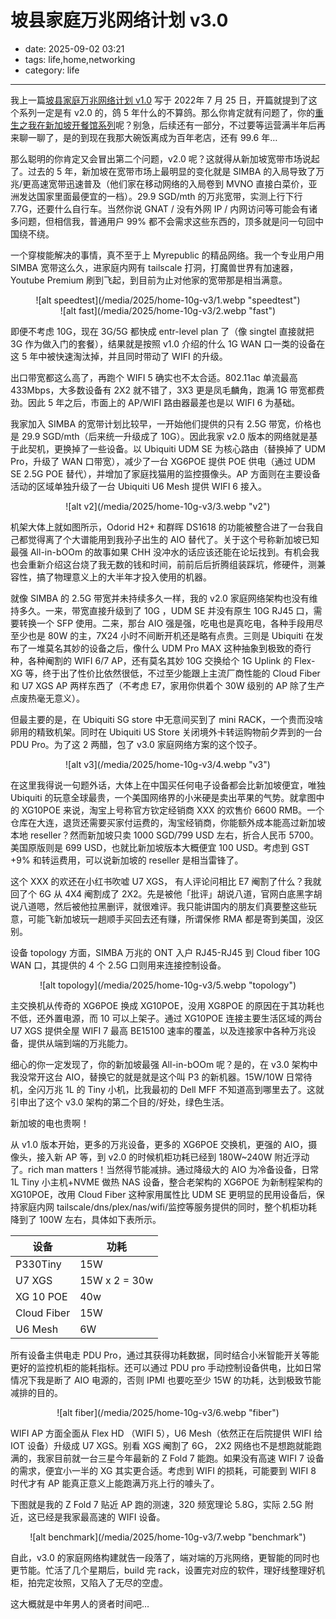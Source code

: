 # 坡县家庭万兆网络计划 v3.0

- date: 2025-09-02 03:21
- tags: life,home,networking
- category: life

-------------------

我上一篇[坡县家庭万兆网络计划 v1.0](https://cmgs.me/life/home-10g-v1) 写于 2022年 7 月 25 日，开篇就提到了这个系列一定是有 v2.0 的，鸽 5 年什么的不算鸽。那么你肯定就有问题了，你的[重生之我在新加坡开餐馆系列](https://cmgs.me/life/reborn-laokouzi-1)呢？别急，后续还有一部分，不过要等运营满半年后再来聊一聊了，是的到现在我那大碗饭离成为百年老店，还有 99.6 年…

那么聪明的你肯定又会冒出第二个问题，v2.0 呢？这就得从新加坡宽带市场说起了。过去的 5 年，新加坡在宽带市场上最明显的变化就是 SIMBA 的入局导致了万兆/更高速宽带迅速普及（他们家在移动网络的入局卷到 MVNO 直接白菜价，亚洲发达国家里面最便宜的一档）。29.9 SGD/mth 的万兆宽带，实测上行下行 7.7G，还要什么自行车。当然你说 GNAT / 没有外网 IP / 内网访问等可能会有诸多问题，但相信我，普通用户 99% 都不会需求这些东西的，顶多就是问一句回中国绕不绕。

一个穿梭能解决的事情，真不至于上 Myrepublic 的精品网络。我一个专业用户用 SIMBA 宽带这么久，进家庭内网有 tailscale 打洞，打魔兽世界有加速器，Youtube Premium 刷到飞起，到目前为止对他家的宽带那是相当满意。

<center>![alt speedtest](/media/2025/home-10g-v3/1.webp "speedtest")</center>
<center>![alt fast](/media/2025/home-10g-v3/2.webp "fast")</center>

即便不考虑 10G，现在 3G/5G 都快成 entr-level plan 了（像 singtel 直接就把 3G 作为做入门的套餐），结果就是按照 v1.0 介绍的什么 1G WAN 口一类的设备在这 5 年中被快速淘汰掉，并且同时带动了 WIFI 的升级。

出口带宽都这么高了，再跑个 WIFI 5 确实也不太合适。802.11ac 单流最高 433Mbps，大多数设备有 2X2 就不错了，3X3 更是凤毛麟角，跑满 1G 带宽都费劲。因此 5 年之后，市面上的 AP/WIFI 路由器最差也是以 WIFI 6 为基础。

我家加入 SIMBA 的宽带计划比较早，一开始他们提供的只有 2.5G 带宽，价格也是 29.9 SGD/mth（后来统一升级成了 10G）。因此我家 v2.0 版本的网络就是基于此契机，更换掉了一些设备。以 Ubiquiti UDM SE 为核心路由（替换掉了 UDM Pro，升级了 WAN 口带宽），减少了一台 XG6POE 提供 POE 供电（通过 UDM SE 2.5G POE 替代），并增加了家庭找猫用的监控摄像头。AP 方面则在主要设备活动的区域单独升级了一台 Ubiquiti U6 Mesh 提供 WIFI 6 接入。

<center>![alt v2](/media/2025/home-10g-v3/3.webp "v2")</center>

机架大体上就如图所示，Odorid H2+ 和群晖 DS1618 的功能被整合进了一台我自己都觉得离了个大谱能用到我孙子出生的 AIO 替代了。关于这个号称新加坡已知最强 All-in-bOOm 的故事如果 CHH 没冲水的话应该还能在论坛找到。有机会我也会重新介绍这台烧了我无数的钱和时间，前前后后折腾组装踩坑，修硬件，测兼容性，搞了物理意义上的大半年才投入使用的机器。

就像 SIMBA 的 2.5G 带宽并未持续多久一样，我的 v2.0 家庭网络架构也没有维持多久。一来，带宽直接升级到了 10G ，UDM SE 并没有原生 10G RJ45 口，需要转换一个 SFP 使用。二来，那台 AIO 强是强，吃电也是真吃电，各种手段用尽至少也是 80W 的主，7X24 小时不间断开机还是略有点贵。三则是 Ubiquiti 在发布了一堆莫名其妙的设备之后，像什么 UDM Pro MAX 这种抽象到极致的奇行种，各种阉割的 WIFI 6/7 AP，还有莫名其妙 10G 交换给个 1G Uplink 的 Flex-XG 等，终于出了性价比依然很低，不过至少能跟上主流厂商性能的 Cloud Fiber 和 U7 XGS AP 两样东西了（不考虑 E7，家用你供着个 30W 级别的 AP 除了生产点废热毫无意义）。

但最主要的是，在 Ubiquiti SG store 中无意间买到了 mini RACK，一个贵而没啥卵用的精致机架。同时在 Ubiquiti US Store 关闭境外卡转运购物前夕弄到的一台 PDU Pro。为了这 2 两醋，包了 v3.0 家庭网络方案的这个饺子。

<center>![alt v3](/media/2025/home-10g-v3/4.webp "v3")</center>

在这里我得说一句题外话，大体上在中国买任何电子设备都会比新加坡便宜，唯独 Ubiquiti 的玩意全球最贵，一个美国网络界的小米硬是卖出苹果的气势。就拿图中的 XG10POE 来说，淘宝上号称官方钦定经销商 XXX 的欢售价 6600 RMB。一个仓库在大连，退货还需要买家付运费的，淘宝经销商，你能额外成本能高过新加坡本地 reseller？然而新加坡只卖 1000 SGD/799 USD 左右，折合人民币 5700。美国原版则是 699 USD，也就比新加坡版本大概便宜 100 USD。考虑到 GST +9% 和转运费用，可以说新加坡的 reseller 是相当雷锋了。

这个 XXX 的欢还在小红书吹嘘 U7 XGS， 有人评论问相比 E7 阉割了什么？我就回了个 6G 从 4X4 阉割成了 2X2。先是被他「批评」胡说八道，官网白底黑字胡说八道嗯，然后被他拉黑删评，就很难评。我只能讲国内的朋友们真要整这些玩意，可能飞新加坡玩一趟顺手买回去还有赚，所谓保修 RMA 都是寄到美国，没区别。

设备 topology 方面，SIMBA 万兆的 ONT 入户 RJ45-RJ45 到 Cloud fiber 10G WAN 口，其提供的 4 个 2.5G 口则用来连接控制设备。

<center>![alt topology](/media/2025/home-10g-v3/5.webp "topology")</center>

主交换机从传奇的 XG6POE 换成 XG10POE，没用 XG8POE 的原因在于其功耗也不低，还外置电源，而 10 可以上架子。通过 XG10POE 连接主要生活区域的两台 U7 XGS 提供全屋 WIFI 7 最高 BE15100 速率的覆盖，以及连接家中各种万兆设备，提供从端到端的万兆能力。

细心的你一定发现了，你的新加坡最强 All-in-bOOm 呢？是的，在 v3.0 架构中我没常开这台 AIO，替换它的就是就是这个叫 P3 的新机器。15W/10W 日常待机，全闪万兆 1L 的 Tiny 小机，比我最初的 Dell MFF 不知道高到哪里去了。这就引申出了这个 v3.0 架构的第二个目的/好处，绿色生活。

新加坡的电也贵啊！

从 v1.0 版本开始，更多的万兆设备，更多的 XG6POE 交换机，更强的 AIO，摄像头，接入新 AP 等，到 v2.0 的时候机柜功耗已经到 180W~240W 附近浮动了。rich man matters！当然得节能减排。通过降级大的 AIO 为冷备设备，日常 1L Tiny 小主机+NVME 做热 NAS 设备，整合老架构的 XG6POE 为新制程架构的 XG10POE，改用 Cloud Fiber 这种家用属性比 UDM SE 更明显的民用设备后，保持家庭内网 tailscale/dns/plex/nas/wifi/监控等服务提供的同时，整个机柜功耗降到了 100W 左右，具体如下表所示。

| 设备        | 功耗          |
| ----------- | ------------- |
| P330Tiny    | 15W           |
| U7 XGS      | 15W x 2 = 30w |
| XG 10 POE   | 40w           |
| Cloud Fiber | 15W           |
| U6 Mesh     | 6W            |

所有设备主供电走 PDU Pro，通过其获得功耗数据，同时结合小米智能开关等能更好的监控机柜的能耗指标。还可以通过 PDU pro 手动控制设备供电，比如日常情况下我是断了 AIO 电源的，否则 IPMI 也要吃至少 15W 的功耗，达到极致节能减排的目的。

<center>![alt fiber](/media/2025/home-10g-v3/6.webp "fiber")</center>

WIFI AP 方面全面从 Flex HD （WIFI 5），U6 Mesh（依然正在后院提供 WIFI 给 IOT 设备）升级成 U7 XGS。别看 XGS 阉割了 6G， 2X2 网络也不是想跑就能跑满的，我家目前就一台三星今年最新的 Z Fold 7 能跑。如果没有高速 WIFI 7 设备的需求，便宜小一半的 XG 其实更合适。考虑到 WIFI 的损耗，可能要到 WIFI 8 时代才有 AP 能真正意义上能跑满万兆上行的噱头了。

下图就是我的 Z Fold 7 贴近 AP 跑的测速，320 频宽理论 5.8G，实际 2.5G 附近，这已经是我家最高速的 WIFI 设备。

<center>![alt benchmark](/media/2025/home-10g-v3/7.webp "benchmark")</center>

自此，v3.0 的家庭网络构建就告一段落了，端对端的万兆网络，更智能的同时也更节能。忙活了几个星期后，build 完 rack，设置完对应的软件，理好线整理好机柜，拍完定妆照，又陷入了无尽的空虚。

这大概就是中年男人的贤者时间吧…
